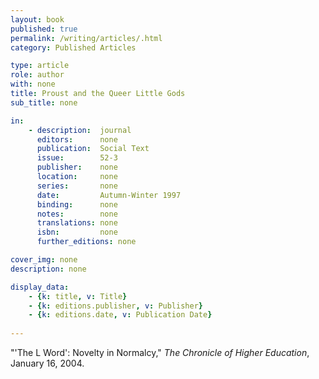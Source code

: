 ```yaml
---
layout: book
published: true
permalink: /writing/articles/.html
category: Published Articles

type: article
role: author
with: none
title: Proust and the Queer Little Gods
sub_title: none

in:
    - description:  journal
      editors:      none
      publication:  Social Text
      issue:        52-3
      publisher:    none
      location:     none
      series:       none
      date:         Autumn-Winter 1997
      binding:      none
      notes:        none
      translations: none
      isbn:         none
      further_editions: none

cover_img: none
description: none

display_data:
    - {k: title, v: Title}
    - {k: editions.publisher, v: Publisher}
    - {k: editions.date, v: Publication Date}
  
---
```


"'The L Word': Novelty in Normalcy," <i>The Chronicle of Higher Education</i>, January 16, 2004.
